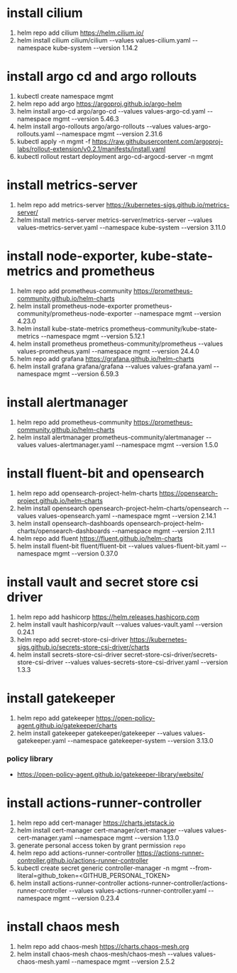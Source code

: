 # install cilium
1. helm repo add cilium https://helm.cilium.io/
2. helm install cilium cilium/cilium --values values-cilium.yaml --namespace kube-system --version 1.14.2

# install argo cd and argo rollouts
1. kubectl create namespace mgmt
2. helm repo add argo https://argoproj.github.io/argo-helm
3. helm install argo-cd argo/argo-cd --values values-argo-cd.yaml --namespace mgmt --version 5.46.3
4. helm install argo-rollouts argo/argo-rollouts --values values-argo-rollouts.yaml --namespace mgmt --version 2.31.6
5. kubectl apply -n mgmt -f https://raw.githubusercontent.com/argoproj-labs/rollout-extension/v0.2.1/manifests/install.yaml
6. kubectl rollout restart deployment argo-cd-argocd-server -n mgmt

# install metrics-server
1. helm repo add metrics-server https://kubernetes-sigs.github.io/metrics-server/
2. helm install metrics-server metrics-server/metrics-server --values values-metrics-server.yaml --namespace kube-system --version 3.11.0

# install node-exporter, kube-state-metrics and prometheus
1. helm repo add prometheus-community https://prometheus-community.github.io/helm-charts
2. helm install prometheus-node-exporter prometheus-community/prometheus-node-exporter --namespace mgmt --version 4.23.0
3. helm install kube-state-metrics prometheus-community/kube-state-metrics --namespace mgmt --version 5.12.1
4. helm install prometheus prometheus-community/prometheus --values values-prometheus.yaml --namespace mgmt --version 24.4.0
5. helm repo add grafana https://grafana.github.io/helm-charts
6. helm install grafana grafana/grafana --values values-grafana.yaml --namespace mgmt --version 6.59.3

# install alertmanager
1. helm repo add prometheus-community https://prometheus-community.github.io/helm-charts
2. helm install alertmanager prometheus-community/alertmanager --values values-alertmanager.yaml --namespace mgmt --version 1.5.0

# install fluent-bit and opensearch
1. helm repo add opensearch-project-helm-charts https://opensearch-project.github.io/helm-charts
2. helm install opensearch opensearch-project-helm-charts/opensearch --values values-opensearch.yaml --namespace mgmt --version 2.14.1
3. helm install opensearch-dashboards opensearch-project-helm-charts/opensearch-dashboards --namespace mgmt --version 2.11.1
4. helm repo add fluent https://fluent.github.io/helm-charts
5. helm install fluent-bit fluent/fluent-bit --values values-fluent-bit.yaml --namespace mgmt --version 0.37.0

# install vault and secret store csi driver
1. helm repo add hashicorp https://helm.releases.hashicorp.com
2. helm install vault hashicorp/vault --values values-vault.yaml --version 0.24.1
3. helm repo add secret-store-csi-driver https://kubernetes-sigs.github.io/secrets-store-csi-driver/charts
4. helm install secrets-store-csi-driver secret-store-csi-driver/secrets-store-csi-driver --values values-secrets-store-csi-driver.yaml --version 1.3.3

# install gatekeeper
1. helm repo add gatekeeper https://open-policy-agent.github.io/gatekeeper/charts
2. helm install gatekeeper gatekeeper/gatekeeper --values values-gatekeeper.yaml --namespace gatekeeper-system  --version 3.13.0
### policy library
- https://open-policy-agent.github.io/gatekeeper-library/website/

# install actions-runner-controller
1. helm repo add cert-manager https://charts.jetstack.io
2. helm install cert-manager cert-manager/cert-manager --values values-cert-manager.yaml --namespace mgmt --version 1.13.0
3. generate personal access token by grant permission `repo`
4. helm repo add actions-runner-controller https://actions-runner-controller.github.io/actions-runner-controller
5. kubectl create secret generic controller-manager -n mgmt --from-literal=github_token=<GITHUB_PERSONAL_TOKEN>
6. helm install actions-runner-controller actions-runner-controller/actions-runner-controller --values values-actions-runner-controller.yaml --namespace mgmt --version 0.23.4

# install chaos mesh
1. helm repo add chaos-mesh https://charts.chaos-mesh.org
2. helm install chaos-mesh chaos-mesh/chaos-mesh --values values-chaos-mesh.yaml --namespace mgmt --version 2.5.2
